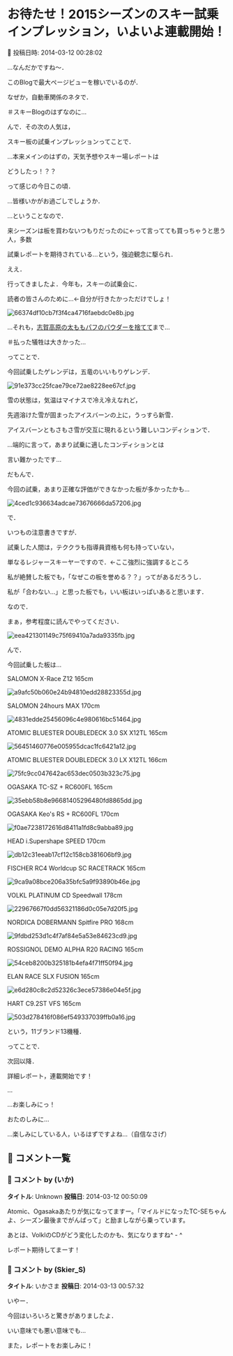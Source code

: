 # お待たせ！2015シーズンのスキー試乗インプレッション，いよいよ連載開始！

📅 投稿日時: 2014-03-12 00:28:02

…なんだかですね～．


このBlogで最大ページビューを稼いでいるのが．


なぜか，自動車関係のネタで．


＃スキーBlogのはずなのに…


んで．その次の人気は，


スキー板の試乗インプレッションってことで．


…本来メインのはずの，天気予想やスキー場レポートは


どうしたっ！？？


って感じの今日この頃．


…皆様いかがお過ごしでしょうか．





…ということなので．


来シーズンは板を買わないつもりだったのに←って言ってても買っちゃうと思う人，多数


試乗レポートを期待されている…という，強迫観念に駆られ．


ええ．


行ってきましたよ．今年も，スキーの試乗会に．


読者の皆さんのために…←自分が行きたかっただけでしょ！




![66374df10cb7f3f4ca4716faebdc0e8b.jpg](images/66374df10cb7f3f4ca4716faebdc0e8b.jpg)




…それも，[志賀高原の太ももパフのパウダーを捨てて](e3c35e4791b8c5b19c5027b31016c2c9e.md)まで…


＃払った犠牲は大きかった…





ってことで．


今回試乗したゲレンデは，五竜のいいもりゲレンデ．




![91e373cc25fcae79ce72ae8228ee67cf.jpg](images/91e373cc25fcae79ce72ae8228ee67cf.jpg)




雪の状態は，気温はマイナスで冷え冷えなれど，


先週溶けた雪が固まったアイスバーンの上に，うっすら新雪．


アイスバーンともさもさ雪が交互に現れるという難しいコンディションで．


…端的に言って，あまり試乗に適したコンディションとは


言い難かったです…





だもんで．


今回の試乗，あまり正確な評価ができなかった板が多かったかも…




![4ced1c936634adcae73676666da57206.jpg](images/4ced1c936634adcae73676666da57206.jpg)







で．


いつもの注意書きですが．


試乗した人間は，テククラも指導員資格も何も持っていない，


単なるレジャースキーヤーですので．←ここ強烈に強調するところ





私が絶賛した板でも，「なぜこの板を誉める？？」ってがあるだろうし．


私が「合わない…」と思った板でも，いい板はいっぱいあると思います．





なので．


まぁ，参考程度に読んでやってください．




![eea421301149c75f69410a7ada9335fb.jpg](images/eea421301149c75f69410a7ada9335fb.jpg)







んで．


今回試乗した板は…





SALOMON X-Race Z12 165cm 




![a9afc50b060e24b94810edd28823355d.jpg](images/a9afc50b060e24b94810edd28823355d.jpg)







SALOMON 24hours MAX 170cm




![4831edde25456096c4e980616bc51464.jpg](images/4831edde25456096c4e980616bc51464.jpg)







ATOMIC BLUESTER DOUBLEDECK 3.0 SX X12TL 165cm




![56451460776e005955dcac1fc6421a12.jpg](images/56451460776e005955dcac1fc6421a12.jpg)







ATOMIC BLUESTER DOUBLEDECK 3.0 LX X12TL 166cm




![75fc9cc047642ac653dec0503b323c75.jpg](images/75fc9cc047642ac653dec0503b323c75.jpg)







OGASAKA TC-SZ + RC600FL 165cm




![35ebb58b8e96681405296480fd8865dd.jpg](images/35ebb58b8e96681405296480fd8865dd.jpg)







OGASAKA Keo's RS + RC600FL 170cm




![f0ae7238172616d8411a1fd8c9abba89.jpg](images/f0ae7238172616d8411a1fd8c9abba89.jpg)







HEAD i.Supershape SPEED 170cm




![db12c31eeab17cf12c158cb381606bf9.jpg](images/db12c31eeab17cf12c158cb381606bf9.jpg)







FISCHER RC4 Worldcup SC RACETRACK 165cm




![9ca9a08bce206a35bfc5a9f93890b46e.jpg](images/9ca9a08bce206a35bfc5a9f93890b46e.jpg)







VOLKL PLATINUM CD Speedwall 178cm




![22967667f0dd56321186d0c05e7d20f5.jpg](images/22967667f0dd56321186d0c05e7d20f5.jpg)







NORDICA DOBERMANN Spitfire PRO 168cm




![9fdbd253d1c4f7af84e5a53e84623cd9.jpg](images/9fdbd253d1c4f7af84e5a53e84623cd9.jpg)







ROSSIGNOL DEMO ALPHA R20 RACING 165cm




![54ceb8200b325181b4efa4f71ff50f94.jpg](images/54ceb8200b325181b4efa4f71ff50f94.jpg)







ELAN RACE SLX FUSION 165cm




![e6d280c8c2d52326c3ece57386e04e5f.jpg](images/e6d280c8c2d52326c3ece57386e04e5f.jpg)







HART C9.2ST VFS 165cm




![503d278416f086ef549337039ffb0a16.jpg](images/503d278416f086ef549337039ffb0a16.jpg)







という，11ブランド13機種．





ってことで．


次回以降．


詳細レポート，連載開始です！


…


…お楽しみにっ！


おたのしみに…





…楽しみにしている人，いるはずですよね…（自信なさげ）

## 💬 コメント一覧

### 💬 コメント by (いか)
**タイトル**: Unknown
**投稿日**: 2014-03-12 00:50:09

Atomic、Ogasakaあたりが気になってますー。「マイルドになったTC-SEちゃんよ、シーズン最後までがんばって」と励ましながら乗っています。



あとは、VolklのCDがどう変化したのかも、気になりますね^ - ^



レポート期待してまーす！

### 💬 コメント by (Skier_S)
**タイトル**: いかさま
**投稿日**: 2014-03-13 00:57:32

いやー．

今回はいろいろと驚きがありましたよ．

いい意味でも悪い意味でも…

また，レポートをお楽しみに！

